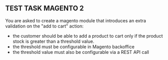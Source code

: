 ## TEST TASK MAGENTO 2

You are asked to create a magento module that introduces an extra validation on the "add to cart" action:
- the customer should be able to add a product to cart only if the product stock is greater than a threshold value.
- the threshold must be configurable in Magento backoffice
- the threshold value must also be configurable via a REST API call


